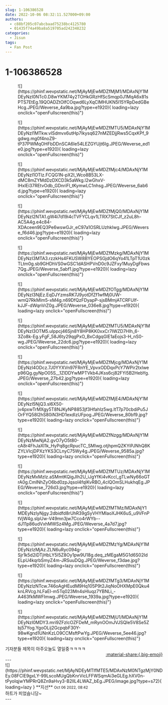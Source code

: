 ```yaml
---
slug: 1-106386528
date: 2022-10-06 08:32:11.527000+09:00
authors:
  - c88bf205c07abcbaad75238bc4125780
  - 01435f74a49ba8a519705ad242348232
categories:
  - Jisun
tags:
  - Fan Post
---
```


# 1-106386528

<div class="post-container" markdown="1">
<div class="content-container md-sidebar__scrollwrap" markdown="1">


<figure markdown="1">
![](https://phinf.wevpstatic.net/MjAyMjEwMDZfMjM1/MDAxNjY1MDEyNzI0NTc0.D8wYKM74y2TOHkGRzHfScSmqp0J1MqA6x81sPTS7EtEg.19QOADZtOlfCOqwd6LyXqClMHUKN5l15YRpDedGBeHcg.JPEG/Weverse_4a9ba.jpg?type=e1920){ loading=lazy onclick="openFullscreen(this)"}
</figure>

<figure markdown="1">
![](https://phinf.wevpstatic.net/MjAyMjEwMDZfMTU5/MDAxNjY1MDEyNzI1MTkw.vISdmvx6utHp7Ikysq627nMZEDjjRws5CqxKPf_9gdwg.mg0f4noZ9-tP37PWMqOHFbDDnSCA6Ie54LEZGYUjt6Ig.JPEG/Weverse_ed1e0.jpg?type=e1920){ loading=lazy onclick="openFullscreen(this)"}
</figure>

<figure markdown="1">
![](https://phinf.wevpstatic.net/MjAyMjEwMDZfMjc4/MDAxNjY1MDEyNzI1OTIz.FCQG1N-pX2I_Wco8B53LX-dMC8mZYMdDzDXCD3k5aWkg.l2wGhxV-IHxIEi37REtvOdb_GDnriFl_tKymwLC1nhsg.JPEG/Weverse_6ab6d.jpg?type=e1920){ loading=lazy onclick="openFullscreen(this)"}
</figure>

<figure markdown="1">
![](https://phinf.wevpstatic.net/MjAyMjEwMDZfMjQ0/MDAxNjY1MDEyNzI2NTA1.gW4i7d19i4cTVFYCLqv1LTRX7StCJf_z2uL8h-AC5A4g.e4c84-XDAceen9EQ3Pe6wswGJr_eC97a1OSRLUzhklwg.JPEG/Weverse_f6d46.jpg?type=e1920){ loading=lazy onclick="openFullscreen(this)"}
</figure>

<figure markdown="1">
![](https://phinf.wevpstatic.net/MjAyMjEwMDZfMzkg/MDAxNjY1MDEyNzI3MTA3.rzzkHs4FKUSW8BYEOPSGjdO6qYo41LTpT1U0zkTLtm0g.sb9GHDhVS0wGSC1dASHPVnD0c9JZFxy1MuyDgFbws7Qg.JPEG/Weverse_5abf1.jpg?type=e1920){ loading=lazy onclick="openFullscreen(this)"}
</figure>

<figure markdown="1">
![](https://phinf.wevpstatic.net/MjAyMjEwMDZfOTgg/MDAxNjY1MDEyNzI3NjEz.EqDJYzmsRK7J9yotDfZf1wfMj0UW-wmQ7RkMIm5-xM4g.n69DfQzFDyapP-sjsBMmjATCRFUIf-kJJF-dWqnVrZ0g.JPEG/Weverse_036e8.jpg?type=e1920){ loading=lazy onclick="openFullscreen(this)"}
</figure>

<figure markdown="1">
![](https://phinf.wevpstatic.net/MjAyMjEwMDZfMTU5/MDAxNjY1MDEyNzI3OTM5.uIppcj46Sjn8Y8HP8KK0xxCr7IWZD7HIh_6-3Zo8k-Eg.yFgF_58J6ty29qgPxO_BxCdgqGlE1aEojs3-H_nS0-wg.JPEG/Weverse_22dc6.jpg?type=e1920){ loading=lazy onclick="openFullscreen(this)"}
</figure>

<figure markdown="1">
![](https://phinf.wevpstatic.net/MjAyMjEwMDZfMjcg/MDAxNjY1MDEyNzI4ODcz.7J0YYXVn97FRnYE_VpvxODDqxPcY7WPir2txlwep96Qg.gyNpO05S__1ZlDDYwMPTVkb4JKss6cj82FYi5B2HebYg.JPEG/Weverse_27b42.jpg?type=e1920){ loading=lazy onclick="openFullscreen(this)"}
</figure>

<figure markdown="1">
![](https://phinf.wevpstatic.net/MjAyMjEwMDZfMjE4/MDAxNjY1MDEyNzI5NjQ3.sl6X50-jv4pxwTrMXgy5T8NJKyNP8853jf3HfahIz5wg.ltT7p70cbdiPu5JOrFYQ58l2hS80iN3HD1exdIzUFpog.JPEG/Weverse_80bf9.jpg?type=e1920){ loading=lazy onclick="openFullscreen(this)"}
</figure>

<figure markdown="1">
![](https://phinf.wevpstatic.net/MjAyMjEwMDZfNzgg/MDAxNjY1MDEyNzMwNjA2.gvO7yO5t80-cA8r4FhJaXI1k_HyPq8gcRpucTC_SMlwg.otjhpmQZKYiPJNhQ8KZYLVIcjDPXzYKS3CLnyC75Wy4g.JPEG/Weverse_9585a.jpg?type=e1920){ loading=lazy onclick="openFullscreen(this)"}
</figure>

<figure markdown="1">
![](https://phinf.wevpstatic.net/MjAyMjEwMDZfMTUz/MDAxNjY1MDEyNzMxMzIz.aSMmtKQigJIh2U_iJgYfKi4vKccl_gTLwNy66oGTrA0g.CmINhZyO6bd0zpJqsol4fqlKvRBO_4clQOmSLHukhqEg.JPEG/Weverse_726d3.jpg?type=e1920){ loading=lazy onclick="openFullscreen(this)"}
</figure>

<figure markdown="1">
![](https://phinf.wevpstatic.net/MjAyMjEwMDZfMTMz/MDAxNjY1MDEyNzIyNjgy.2dbidfd8rUhR39gSyVHYMIaoXJHK6uS_u9VFnPtVjW4g.slpUw-V49mn3jw7Cco4rWYb--dJ11p86udVxhMWSz4Mg.JPEG/Weverse_4a7d7.jpg?type=e1920){ loading=lazy onclick="openFullscreen(this)"}
</figure>

<figure markdown="1">
![](https://phinf.wevpstatic.net/MjAyMjEwMDZfMzYg/MDAxNjY1MDEyNzIzMjAz.ZLN6uRyc094g-Sjr1k5d2iDTjHbLY5I5Z8Oy1pw9U18g.deq_zMEgaM5G1d6S02IdELpU4kqrbSmyZ4m-JRSuuDQg.JPEG/Weverse_f3dae.jpg?type=e1920){ loading=lazy onclick="openFullscreen(this)"}
</figure>

<figure markdown="1">
![](https://phinf.wevpstatic.net/MjAyMjEwMDZfMTg3/MDAxNjY1MDEyNzIzNTcw.746oAgHEudM9Hq105P9t2JiqNoOHXMpE0Qku4knLRVcg.hLFaEI-m5Tq023Mn4sHluqz7YBNLi_-A463fkMWFImwg.JPEG/Weverse_1939a.jpg?type=e1920){ loading=lazy onclick="openFullscreen(this)"}
</figure>

<figure markdown="1">
![](https://phinf.wevpstatic.net/MjAyMjEwMDZfMjU1/MDAxNjY1MDEyNzI0MDY3.mri9ZFzlcOZFDeM_mRynOOmJVJSQIe5V8Se5Zbj57Yog.YgoOLij2GcpqbF30Y-98wKgnd1UNnKzLO9CCMsftPwYg.JPEG/Weverse_5ee46.jpg?type=e1920){ loading=lazy onclick="openFullscreen(this)"}
</figure>
기자분들 제목이 아주오늘도 열일중ㅋㅋㅋㅋ

</div>
</div>

<div style="text-align: right;" markdown="1">
<a href="https://weverse.io/fromis9/fanpost/1-106386528" style="text-align: right;">:material-share:{.big-emoji}</a>
</div>
---

<div class="comments-container md-sidebar__scrollwrap" markdown="1">
<div class="comment" markdown="1">
<div class='id-container' markdown="1">
![](https://phinf.wevpstatic.net/MjAyNDEyMTlfMTE5/MDAxNzM0NTgzMjY0NDEy.08FClE9gxLY-99LscoMUgQbKnrVicLFFWSqmAi3eGLEg.hXV0n-tPyoIqjwYMPRrQ8Zn9aHvy3-B2llL4LWAZ_bEg.JPEG/image.jpg?type=s72){ loading=lazy }
**<span class="artist">지선</span>** <small>Oct 06 2022, 08:42</small><br>
</div>
<div class='comment-body' markdown="1">
하트가 피었숨니당~
</div>
</div>
</div>
---
